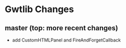 Gwtlib Changes
================

master (top: more recent changes)
----------------------------------
- add CustomHTMLPanel and FireAndForgetCallback
